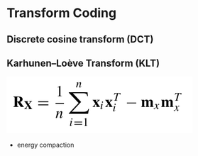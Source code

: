 # Transform Coding

## Discrete cosine transform \(DCT\)

## Karhunen–Loève Transform \(KLT\)

![](../.gitbook/assets/image%20%287%29.png)

* energy compaction​

## 

